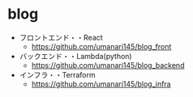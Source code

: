 # blog

- フロントエンド・・React
    - https://github.com/umanari145/blog_front
- バックエンド・・Lambda(python)
    - https://github.com/umanari145/blog_backend
- インフラ・・Terraform
    - https://github.com/umanari145/blog_infra


